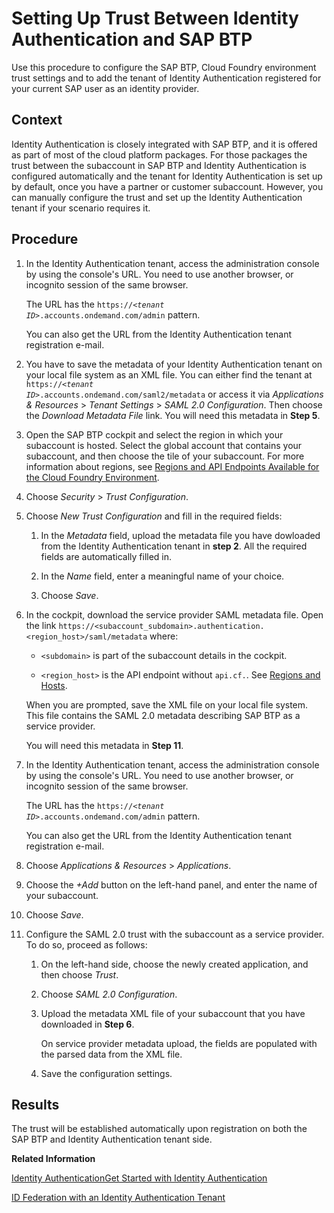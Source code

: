 <!-- loio9dba751c208f4435a711c26b20945980 -->

# Setting Up Trust Between Identity Authentication and SAP BTP

Use this procedure to configure the SAP BTP, Cloud Foundry environment trust settings and to add the tenant of Identity Authentication registered for your current SAP user as an identity provider.



<a name="loio9dba751c208f4435a711c26b20945980__context_iz1_g2x_k2b"/>

## Context

Identity Authentication is closely integrated with SAP BTP, and it is offered as part of most of the cloud platform packages. For those packages the trust between the subaccount in SAP BTP and Identity Authentication is configured automatically and the tenant for Identity Authentication is set up by default, once you have a partner or customer subaccount. However, you can manually configure the trust and set up the Identity Authentication tenant if your scenario requires it.



<a name="loio9dba751c208f4435a711c26b20945980__steps_s32_x44_fbb"/>

## Procedure

1.  In the Identity Authentication tenant, access the administration console by using the console's URL. You need to use another browser, or incognito session of the same browser.

    The URL has the <code>https://<i class="varname">&lt;tenant ID&gt;</i>.accounts.ondemand.com/admin</code> pattern.

    You can also get the URL from the Identity Authentication tenant registration e-mail.

2.  You have to save the metadata of your Identity Authentication tenant on your local file system as an XML file. You can either find the tenant at <code>https://<i class="varname">&lt;tenant ID&gt;</i>.accounts.ondemand.com/saml2/metadata</code> or access it via *Applications & Resources* \> *Tenant Settings* \> *SAML 2.0 Configuration*. Then choose the *Download Metadata File* link. You will need this metadata in **Step 5**.

3.  Open the SAP BTP cockpit and select the region in which your subaccount is hosted. Select the global account that contains your subaccount, and then choose the tile of your subaccount. For more information about regions, see [Regions and API Endpoints Available for the Cloud Foundry Environment](../10-concepts/regions-and-api-endpoints-available-for-the-cloud-foundry-environment-f344a57.md).

4.  Choose *Security* \> *Trust Configuration*.

5.  Choose *New Trust Configuration* and fill in the required fields:

    1.  In the *Metadata* field, upload the metadata file you have dowloaded from the Identity Authentication tenant in **step 2**. All the required fields are automatically filled in.

    2.  In the *Name* field, enter a meaningful name of your choice.

    3.  Choose *Save*.


6.  In the cockpit, download the service provider SAML metadata file. Open the link `https://<subaccount_subdomain>.authentication.<region_host>/saml/metadata` where:

    -   `<subdomain>` is part of the subaccount details in the cockpit.

    -   `<region_host>` is the API endpoint without `api.cf.`. See [Regions and Hosts](https://help.sap.com/viewer/65de2977205c403bbc107264b8eccf4b/Cloud/en-US/350356d1dc314d3199dca15bd2ab9b0e.html).


    When you are prompted, save the XML file on your local file system. This file contains the SAML 2.0 metadata describing SAP BTP as a service provider.

    You will need this metadata in **Step 11**.

7.  In the Identity Authentication tenant, access the administration console by using the console's URL. You need to use another browser, or incognito session of the same browser.

    The URL has the <code>https://<i class="varname">&lt;tenant ID&gt;</i>.accounts.ondemand.com/admin</code> pattern.

    You can also get the URL from the Identity Authentication tenant registration e-mail.

8.  Choose *Applications & Resources* \> *Applications*.

9.  Choose the *+Add* button on the left-hand panel, and enter the name of your subaccount.

10. Choose *Save*.

11. Configure the SAML 2.0 trust with the subaccount as a service provider. To do so, proceed as follows:

    1.  On the left-hand side, choose the newly created application, and then choose *Trust*.

    2.  Choose *SAML 2.0 Configuration*.

    3.  Upload the metadata XML file of your subaccount that you have downloaded in **Step 6**.

        On service provider metadata upload, the fields are populated with the parsed data from the XML file.

    4.  Save the configuration settings.





<a name="loio9dba751c208f4435a711c26b20945980__result_qz1_g2x_k2b"/>

## Results

The trust will be established automatically upon registration on both the SAP BTP and Identity Authentication tenant side.

**Related Information**  


[Identity AuthenticationGet Started with Identity Authentication](https://help.sap.com/viewer/6d6d63354d1242d185ab4830fc04feb1/Cloud/en-US/31af7da133874e199a7df1d42905241b.html)

[ID Federation with an Identity Authentication Tenant](https://help.sap.com/viewer/65de2977205c403bbc107264b8eccf4b/Cloud/en-US/d3df5b457d0c43fca117da0dc14e2f0d.html)

